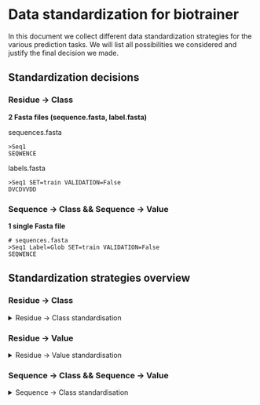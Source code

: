 # Data standardization for biotrainer

In this document we collect different data standardization strategies for the various prediction tasks.
We will list all possibilities we considered and justify the final decision we made.

## Standardization decisions

### Residue -> Class
**2 Fasta files (sequence.fasta, label.fasta)**

sequences.fasta
```fasta
>Seq1
SEQWENCE
```

labels.fasta
```fasta
>Seq1 SET=train VALIDATION=False
DVCDVVDD
```

### Sequence -> Class && Sequence -> Value
**1 single Fasta file**
```fasta
# sequences.fasta
>Seq1 Label=Glob SET=train VALIDATION=False 
SEQWENCE
```

## Standardization strategies overview

### Residue -> Class
<details>
<summary>Residue -> Class standardisation</summary>

**1. 2 Fasta files (sequence.fasta, label.fasta)**

sequences.fasta
```fasta
>Seq1
SEQWENCE
```

labels.fasta
```fasta
>Seq1 SET=train VALIDATION=False
DVCDVVDD
```

PRO:
+ Easy mapping of residue -> class

</details>

### Residue -> Value
<details>
<summary>Residue -> Value standardisation</summary>

**1. 1 single CSV file**
```csv
sequence, values, set, validation
PRTEIN, 0.5;0.3;0.2;0.1;1.5;0.01, train, False
```

PRO:
+ Only one file

CON:
- File will be very large and have bad readability

</details>

### Sequence -> Class && Sequence -> Value
<details>
<summary>Sequence -> Class standardisation</summary>

**1. 2 Fasta files (sequence.fasta, label.fasta)**
```fasta
# sequences.fasta
>Seq1
SEQWENCE
# labels.fasta
>Seq1 SET=train VALIDATION=False
Glob
```

PRO:
+ Compliant with residue -> class structure

CON:
- Fasta interpreters might misinterpret "Glob" as "G, L, O, B"
- 2 files

**2. 1 single Fasta file**
```fasta
# sequences.fasta
>Seq1 Label=Glob SET=train VALIDATION=False 
SEQWENCE
```

PRO:
+ Only one file
+ Readability

CON:
- Conversion from FLIP to biotrainer needed

**3. 1 single CSV file**
```csv
sequence, label, set, validation
SEQWENCE, Glob, train, False
```

PRO:
+ Only one file
+ FLIP data format

CON:
- Bad readability for longer sequences
</details>

